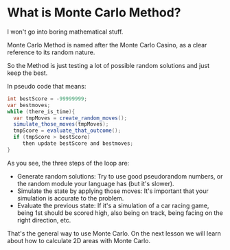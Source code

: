 # What is Monte Carlo Method?

I won't go into boring mathematical stuff. 

Monte Carlo Method is named after the Monte Carlo Casino, as a clear reference to its random nature. 

So the Method is just testing a lot of possible random solutions and just keep the best. 

In pseudo code that means:

```csharp
int bestScore = -99999999;
var bestmoves;
while (there_is_time){
  var tmpMoves = create_random_moves();
  simulate_those_moves(tmpMoves);
  tmpScore = evaluate_that_outcome();
  if (tmpScore > bestScore) 
     then update bestScore and bestmoves;
}
```

As you see, the three steps of the loop are:

- Generate random solutions: Try to use good pseudorandom numbers, or the random module your language has (but it's slower).
- Simulate the state by applying those moves: It's important that your simulation is accurate to the problem.
- Evaluate the previous state: If it's a simulation of a car racing game, being 1st should be scored high, also being on track, being facing on the right direction, etc.

That's the general way to use Monte Carlo. On the next lesson we will learn about how to calculate 2D areas with Monte Carlo.